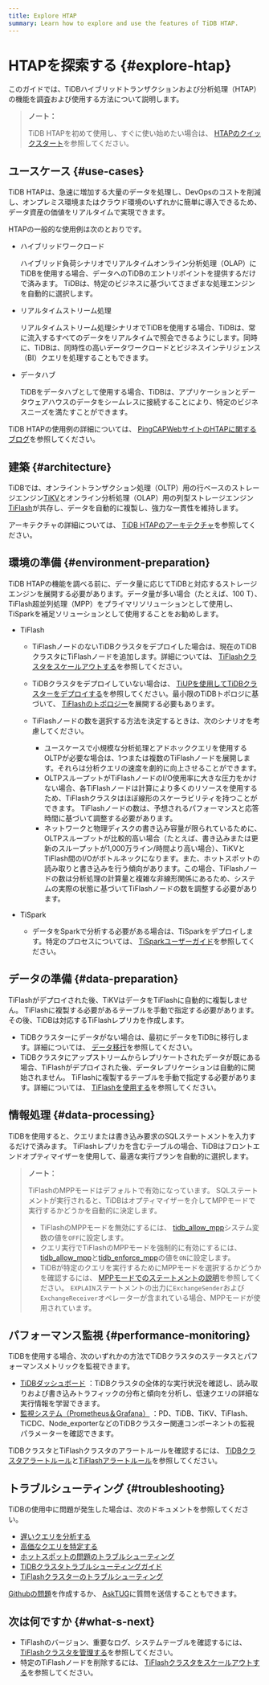 ```yaml
---
title: Explore HTAP
summary: Learn how to explore and use the features of TiDB HTAP.
---
```


# HTAPを探索する {#explore-htap}

このガイドでは、TiDBハイブリッドトランザクションおよび分析処理（HTAP）の機能を調査および使用する方法について説明します。

> **ノート：**
>
> TiDB HTAPを初めて使用し、すぐに使い始めたい場合は、 [HTAPのクイックスタート](/quick-start-with-htap.md)を参照してください。

## ユースケース {#use-cases}

TiDB HTAPは、急速に増加する大量のデータを処理し、DevOpsのコストを削減し、オンプレミス環境またはクラウド環境のいずれかに簡単に導入できるため、データ資産の価値をリアルタイムで実現できます。

HTAPの一般的な使用例は次のとおりです。

-   ハイブリッドワークロード

    ハイブリッド負荷シナリオでリアルタイムオンライン分析処理（OLAP）にTiDBを使用する場合、データへのTiDBのエントリポイントを提供するだけで済みます。 TiDBは、特定のビジネスに基づいてさまざまな処理エンジンを自動的に選択します。

-   リアルタイムストリーム処理

    リアルタイムストリーム処理シナリオでTiDBを使用する場合、TiDBは、常に流入するすべてのデータをリアルタイムで照会できるようにします。同時に、TiDBは、同時性の高いデータワークロードとビジネスインテリジェンス（BI）クエリを処理することもできます。

-   データハブ

    TiDBをデータハブとして使用する場合、TiDBは、アプリケーションとデータウェアハウスのデータをシームレスに接続することにより、特定のビジネスニーズを満たすことができます。

TiDB HTAPの使用例の詳細については、 [PingCAPWebサイトのHTAPに関するブログ](https://en.pingcap.com/blog/?tag=htap)を参照してください。

## 建築 {#architecture}

TiDBでは、オンライントランザクション処理（OLTP）用の行ベースのストレージエンジン[TiKV](/tikv-overview.md)とオンライン分析処理（OLAP）用の列型ストレージエンジン[TiFlash](/tiflash/tiflash-overview.md)が共存し、データを自動的に複製し、強力な一貫性を維持します。

アーキテクチャの詳細については、 [TiDB HTAPのアーキテクチャ](/tiflash/tiflash-overview.md#architecture)を参照してください。

## 環境の準備 {#environment-preparation}

TiDB HTAPの機能を調べる前に、データ量に応じてTiDBと対応するストレージエンジンを展開する必要があります。データ量が多い場合（たとえば、100 T）、TiFlash超並列処理（MPP）をプライマリソリューションとして使用し、TiSparkを補足ソリューションとして使用することをお勧めします。

-   TiFlash

    -   TiFlashノードのないTiDBクラスタをデプロイした場合は、現在のTiDBクラスタにTiFlashノードを追加します。詳細については、 [TiFlashクラスタをスケールアウトする](/scale-tidb-using-tiup.md#scale-out-a-tiflash-cluster)を参照してください。
    -   TiDBクラスタをデプロイしていない場合は、 [TiUPを使用してTiDBクラスターをデプロイする](/production-deployment-using-tiup.md)を参照してください。最小限のTiDBトポロジに基づいて、 [TiFlashのトポロジー](/tiflash-deployment-topology.md)を展開する必要もあります。
    -   TiFlashノードの数を選択する方法を決定するときは、次のシナリオを考慮してください。

        -   ユースケースで小規模な分析処理とアドホッククエリを使用するOLTPが必要な場合は、1つまたは複数のTiFlashノードを展開します。それらは分析クエリの速度を劇的に向上させることができます。
        -   OLTPスループットがTiFlashノードのI/O使用率に大きな圧力をかけない場合、各TiFlashノードは計算により多くのリソースを使用するため、TiFlashクラスタはほぼ線形のスケーラビリティを持つことができます。 TiFlashノードの数は、予想されるパフォーマンスと応答時間に基づいて調整する必要があります。
        -   ネットワークと物理ディスクの書き込み容量が限られているために、OLTPスループットが比較的高い場合（たとえば、書き込みまたは更新のスループットが1,000万ライン/時間より高い場合）、TiKVとTiFlash間のI/Oがボトルネックになります。また、ホットスポットの読み取りと書き込みを行う傾向があります。この場合、TiFlashノードの数は分析処理の計算量と複雑な非線形関係にあるため、システムの実際の状態に基づいてTiFlashノードの数を調整する必要があります。

-   TiSpark

    -   データをSparkで分析する必要がある場合は、TiSparkをデプロイします。特定のプロセスについては、 [TiSparkユーザーガイド](/tispark-overview.md)を参照してください。

<!--    - Real-time stream processing
  - If you want to build an efficient and easy-to-use real-time data warehouse with TiDB and Flink, you are welcome to participate in Apache Flink x TiDB meetups.-->

## データの準備 {#data-preparation}

TiFlashがデプロイされた後、TiKVはデータをTiFlashに自動的に複製しません。 TiFlashに複製する必要があるテーブルを手動で指定する必要があります。その後、TiDBは対応するTiFlashレプリカを作成します。

-   TiDBクラスターにデータがない場合は、最初にデータをTiDBに移行します。詳細については、 [データ移行](/migration-overview.md)を参照してください。
-   TiDBクラスタにアップストリームからレプリケートされたデータが既にある場合、TiFlashがデプロイされた後、データレプリケーションは自動的に開始されません。 TiFlashに複製するテーブルを手動で指定する必要があります。詳細については、 [TiFlashを使用する](/tiflash/tiflash-overview.md#use-tiflash)を参照してください。

## 情報処理 {#data-processing}

TiDBを使用すると、クエリまたは書き込み要求のSQLステートメントを入力するだけで済みます。 TiFlashレプリカを含むテーブルの場合、TiDBはフロントエンドオプティマイザーを使用して、最適な実行プランを自動的に選択します。

> **ノート：**
>
> TiFlashのMPPモードはデフォルトで有効になっています。 SQLステートメントが実行されると、TiDBはオプティマイザーを介してMPPモードで実行するかどうかを自動的に決定します。
>
> -   TiFlashのMPPモードを無効にするには、 [tidb_allow_mpp](/system-variables.md#tidb_allow_mpp-new-in-v50)システム変数の値を`OFF`に設定します。
> -   クエリ実行でTiFlashのMPPモードを強制的に有効にするには、 [tidb_allow_mpp](/system-variables.md#tidb_allow_mpp-new-in-v50)と[tidb_enforce_mpp](/system-variables.md#tidb_enforce_mpp-new-in-v51)の値を`ON`に設定します。
> -   TiDBが特定のクエリを実行するためにMPPモードを選択するかどうかを確認するには、 [MPPモードでのステートメントの説明](/explain-mpp.md#explain-statements-in-the-mpp-mode)を参照してください。 `EXPLAIN`ステートメントの出力に`ExchangeSender`および`ExchangeReceiver`オペレーターが含まれている場合、MPPモードが使用されています。

## パフォーマンス監視 {#performance-monitoring}

TiDBを使用する場合、次のいずれかの方法でTiDBクラスタのステータスとパフォーマンスメトリックを監視できます。

-   [TiDBダッシュボード](/dashboard/dashboard-intro.md) ：TiDBクラスタの全体的な実行状況を確認し、読み取りおよび書き込みトラフィックの分布と傾向を分析し、低速クエリの詳細な実行情報を学習できます。
-   [監視システム（Prometheus＆Grafana）](/grafana-overview-dashboard.md) ：PD、TiDB、TiKV、TiFlash、TiCDC、Node_exporterなどのTiDBクラスター関連コンポーネントの監視パラメーターを確認できます。

TiDBクラスタとTiFlashクラスタのアラートルールを確認するには、 [TiDBクラスタアラートルール](/alert-rules.md)と[TiFlashアラートルール](/tiflash/tiflash-alert-rules.md)を参照してください。

## トラブルシューティング {#troubleshooting}

TiDBの使用中に問題が発生した場合は、次のドキュメントを参照してください。

-   [遅いクエリを分析する](/analyze-slow-queries.md)
-   [高価なクエリを特定する](/identify-expensive-queries.md)
-   [ホットスポットの問題のトラブルシューティング](/troubleshoot-hot-spot-issues.md)
-   [TiDBクラスタトラブルシューティングガイド](/troubleshoot-tidb-cluster.md)
-   [TiFlashクラスターのトラブルシューティング](/tiflash/troubleshoot-tiflash.md)

[Githubの問題](https://github.com/pingcap/tiflash/issues)を作成するか、 [AskTUG](https://asktug.com/)に質問を送信することもできます。

## 次は何ですか {#what-s-next}

-   TiFlashのバージョン、重要なログ、システムテーブルを確認するには、 [TiFlashクラスタを管理する](/tiflash/maintain-tiflash.md)を参照してください。
-   特定のTiFlashノードを削除するには、 [TiFlashクラスタをスケールアウトする](/scale-tidb-using-tiup.md#scale-out-a-tiflash-cluster)を参照してください。
